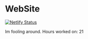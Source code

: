 # WebSite
[![Netlify Status](https://api.netlify.com/api/v1/badges/14cd6bad-37e8-4aad-81b6-6e85dc78ac84/deploy-status)](https://app.netlify.com/sites/vitaminhehe/deploys)


Im fooling around. Hours worked on: 21

